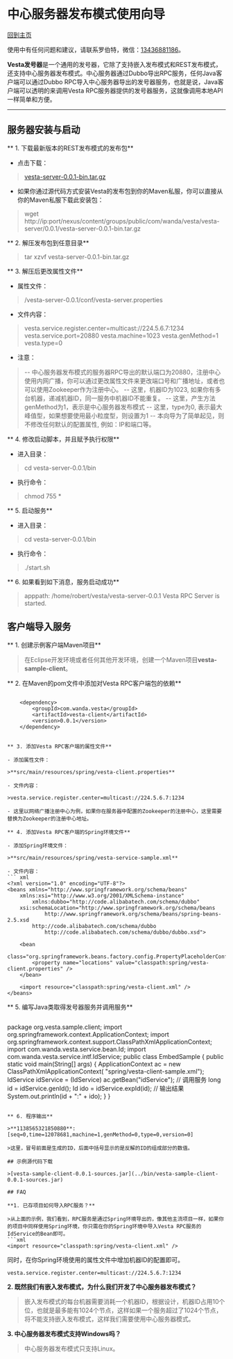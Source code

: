 # 中心服务器发布模式使用向导

[回到主页](Vesta.html)

使用中有任何问题和建议，请联系罗伯特，微信：[13436881186]()。

**Vesta发号器**是一个通用的发号器，它除了支持嵌入发布模式和REST发布模式，还支持中心服务器发布模式。中心服务器通过Dubbo导出RPC服务，任何Java客户端可以通过Dubbo RPC导入中心服务器导出的发号器服务，也就是说，Java客户端可以透明的来调用Vesta RPC服务器提供的发号器服务，这就像调用本地API一样简单和方便。

-------------------

## 服务器安装与启动

** 1. 下载最新版本的REST发布模式的发布包**

- 点击下载：

>[vesta-server-0.0.1-bin.tar.gz](../bin/vesta-server-0.0.1-bin.tar.gz)

- 如果你通过源代码方式安装Vesta的发布包到你的Maven私服，你可以直接从你的Maven私服下载此安装包：

>wget http://ip:port/nexus/content/groups/public/com/wanda/vesta/vesta-server/0.0.1/vesta-server-0.0.1-bin.tar.gz

** 2. 解压发布包到任意目录**

>tar xzvf vesta-server-0.0.1-bin.tar.gz

** 3. 解压后更改属性文件**

- 属性文件：

>/vesta-server-0.0.1/conf/vesta-server.properties

- 文件内容：

>vesta.service.register.center=multicast://224.5.6.7:1234
vesta.service.port=20880
vesta.machine=1023
vesta.genMethod=1
vesta.type=0

- 注意：

>-- 中心服务器发布模式的服务器RPC导出的默认端口为20880，注册中心使用内网广播，你可以通过更改属性文件来更改端口号和广播地址，或者也可以使用Zookeeper作为注册中心。
 -- 这里，机器ID为1023, 如果你有多台机器，递减机器ID，同一服务中机器ID不能重复。
 -- 这里，产生方法genMethod为1，表示是中心服务器发布模式
 -- 这里，type为0, 表示最大峰值型，如果想要使用最小粒度型，则设置为1
 -- 本向导为了简单起见，则不修改任何默认的配置属性, 例如：IP和端口等。

** 4. 修改启动脚本，并且赋予执行权限**

- 进入目录：

>cd vesta-server-0.0.1/bin

- 执行命令：

>chmod 755 *

** 5. 启动服务**

- 进入目录：

>cd vesta-server-0.0.1/bin

- 执行命令：

>./start.sh

** 6. 如果看到如下消息，服务启动成功**

>apppath: /home/robert/vesta/vesta-server-0.0.1
Vesta RPC Server is started.

## 客户端导入服务

** 1. 创建示例客户端Maven项目**

> 在Eclipse开发环境或者任何其他开发环境，创建一个Maven项目**vesta-sample-client**。

** 2. 在Maven的pom文件中添加对Vesta RPC客户端包的依赖**

>``` xml
		<dependency>
			<groupId>com.wanda.vesta</groupId>
			<artifactId>vesta-client</artifactId>
			<version>0.0.1</version>
		</dependency>
```

** 3. 添加Vesta RPC客户端的属性文件**

- 添加属性文件：

>**src/main/resources/spring/vesta-client.properties**

- 文件内容：

>vesta.service.register.center=multicast://224.5.6.7:1234

- 这里以网络广播注册中心为例，如果你在服务器中配置的Zookeeper的注册中心，这里需要替换为Zookeeper的注册中心地址。

** 4. 添加Vesta RPC客户端的Spring环境文件**

- 添加Spring环境文件：

>**src/main/resources/spring/vesta-service-sample.xml**

- 文件内容：
``` xml
<?xml version="1.0" encoding="UTF-8"?>
<beans xmlns="http://www.springframework.org/schema/beans"
	xmlns:xsi="http://www.w3.org/2001/XMLSchema-instance" 
        xmlns:dubbo="http://code.alibabatech.com/schema/dubbo"
	xsi:schemaLocation="http://www.springframework.org/schema/beans
            http://www.springframework.org/schema/beans/spring-beans-2.5.xsd
	    http://code.alibabatech.com/schema/dubbo 
            http://code.alibabatech.com/schema/dubbo/dubbo.xsd">

	<bean
		class="org.springframework.beans.factory.config.PropertyPlaceholderConfigurer">
		<property name="locations" value="classpath:spring/vesta-client.properties" />
	</bean>

	<import resource="classpath:spring/vesta-client.xml" />
</beans>
```

** 5. 编写Java类取得发号器服务并调用服务**

>``` java
package org.vesta.sample.client;
import org.springframework.context.ApplicationContext;
import org.springframework.context.support.ClassPathXmlApplicationContext;
import com.wanda.vesta.service.bean.Id;
import com.wanda.vesta.service.intf.IdService;
public class EmbedSample {
	public static void main(String[] args) {
		ApplicationContext ac = new ClassPathXmlApplicationContext(
				"spring/vesta-client-sample.xml");
		IdService idService = (IdService) ac.getBean("idService");
        // 调用服务
		long id = idService.genId();
		Id ido = idService.expId(id);
        // 输出结果
		System.out.println(id + ":" + ido);
	}
}
```

** 6. 程序输出**

>**1138565321850880**:[seq=0,time=12078681,machine=1,genMethod=0,type=0,version=0]

>这里，冒号前面是生成的ID，后面中括号显示的是反解的ID的组成部分的数值。

## 示例源代码下载

>[vesta-sample-client-0.0.1-sources.jar](../bin/vesta-sample-client-0.0.1-sources.jar)

## FAQ

**1. 已存项目如何导入RPC服务？**

>从上面的示例，我们看到，RPC服务是通过Spring环境导出的，像其他主流项目一样，如果你的项目中同样使用Spring环境，你只需在你的Spring环境中导入Vesta RPC服务的IdService的Bean即可。
```xml
<import resource="classpath:spring/vesta-client.xml" />
```
同时，在你Spring环境使用的属性文件中增加机器ID的配置即可。
```properties
vesta.service.register.center=multicast://224.5.6.7:1234
```

**2. 既然我们有嵌入发布模式，为什么我们开发了中心服务器发布模式？**

> 嵌入发布模式的每台机器需要消耗一个机器ID，根据设计，机器ID占用10个位，也就是最多能有1024个节点，这样如果一个服务超过了1024个节点，将不能支持嵌入发布模式，这样我们需要使用中心服务器模式。

**3. 中心服务器发布模式支持Windows吗？**

> 中心服务器发布模式只支持Linux。

